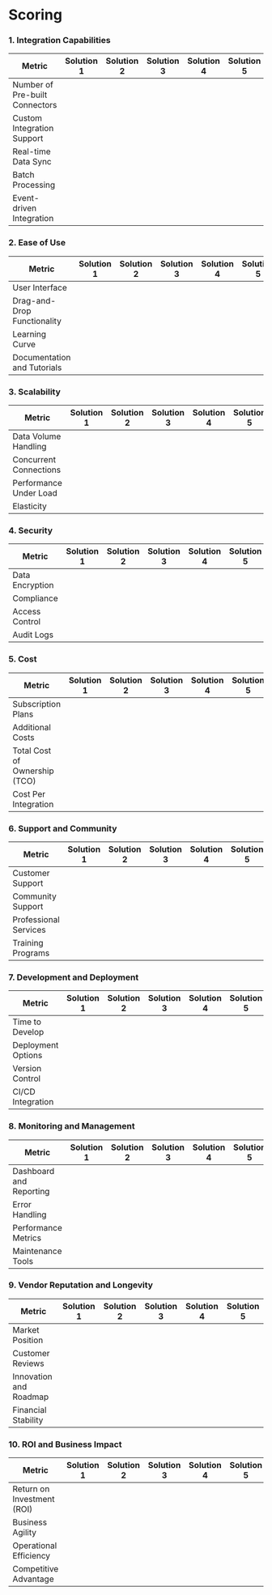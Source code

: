 # Scoring

### 1. **Integration Capabilities**

| Metric                        | Solution 1 | Solution 2 | Solution 3 | Solution 4 | Solution 5 |
|-------------------------------|------------|------------|------------|------------|------------|
| Number of Pre-built Connectors|            |            |            |            |            |
| Custom Integration Support    |            |            |            |            |            |
| Real-time Data Sync           |            |            |            |            |            |
| Batch Processing              |            |            |            |            |            |
| Event-driven Integration      |            |            |            |            |            |

### 2. **Ease of Use**

| Metric                     | Solution 1 | Solution 2 | Solution 3 | Solution 4 | Solution 5 |
|----------------------------|------------|------------|------------|------------|------------|
| User Interface             |            |            |            |            |            |
| Drag-and-Drop Functionality|            |            |            |            |            |
| Learning Curve             |            |            |            |            |            |
| Documentation and Tutorials|            |            |            |            |            |

### 3. **Scalability**

| Metric                   | Solution 1 | Solution 2 | Solution 3 | Solution 4 | Solution 5 |
|--------------------------|------------|------------|------------|------------|------------|
| Data Volume Handling     |            |            |            |            |            |
| Concurrent Connections   |            |            |            |            |            |
| Performance Under Load   |            |            |            |            |            |
| Elasticity               |            |            |            |            |            |

### 4. **Security**

| Metric        | Solution 1 | Solution 2 | Solution 3 | Solution 4 | Solution 5 |
|---------------|------------|------------|------------|------------|------------|
| Data Encryption |            |            |            |            |            |
| Compliance      |            |            |            |            |            |
| Access Control  |            |            |            |            |            |
| Audit Logs      |            |            |            |            |            |

### 5. **Cost**

| Metric                    | Solution 1 | Solution 2 | Solution 3 | Solution 4 | Solution 5 |
|---------------------------|------------|------------|------------|------------|------------|
| Subscription Plans        |            |            |            |            |            |
| Additional Costs          |            |            |            |            |            |
| Total Cost of Ownership (TCO) |        |            |            |            |            |
| Cost Per Integration      |            |            |            |            |            |

### 6. **Support and Community**

| Metric              | Solution 1 | Solution 2 | Solution 3 | Solution 4 | Solution 5 |
|---------------------|------------|------------|------------|------------|------------|
| Customer Support    |            |            |            |            |            |
| Community Support   |            |            |            |            |            |
| Professional Services|            |            |            |            |            |
| Training Programs   |            |            |            |            |            |

### 7. **Development and Deployment**

| Metric                | Solution 1 | Solution 2 | Solution 3 | Solution 4 | Solution 5 |
|-----------------------|------------|------------|------------|------------|------------|
| Time to Develop       |            |            |            |            |            |
| Deployment Options    |            |            |            |            |            |
| Version Control       |            |            |            |            |            |
| CI/CD Integration     |            |            |            |            |            |

### 8. **Monitoring and Management**

| Metric                | Solution 1 | Solution 2 | Solution 3 | Solution 4 | Solution 5 |
|-----------------------|------------|------------|------------|------------|------------|
| Dashboard and Reporting|            |            |            |            |            |
| Error Handling        |            |            |            |            |            |
| Performance Metrics   |            |            |            |            |            |
| Maintenance Tools     |            |            |            |            |            |

### 9. **Vendor Reputation and Longevity**

| Metric            | Solution 1 | Solution 2 | Solution 3 | Solution 4 | Solution 5 |
|-------------------|------------|------------|------------|------------|------------|
| Market Position   |            |            |            |            |            |
| Customer Reviews  |            |            |            |            |            |
| Innovation and Roadmap |        |            |            |            |            |
| Financial Stability|            |            |            |            |            |

### 10. **ROI and Business Impact**

| Metric               | Solution 1 | Solution 2 | Solution 3 | Solution 4 | Solution 5 |
|----------------------|------------|------------|------------|------------|------------|
| Return on Investment (ROI)|        |            |            |            |            |
| Business Agility     |            |            |            |            |            |
| Operational Efficiency|            |            |            |            |            |
| Competitive Advantage|            |            |            |            |            |
